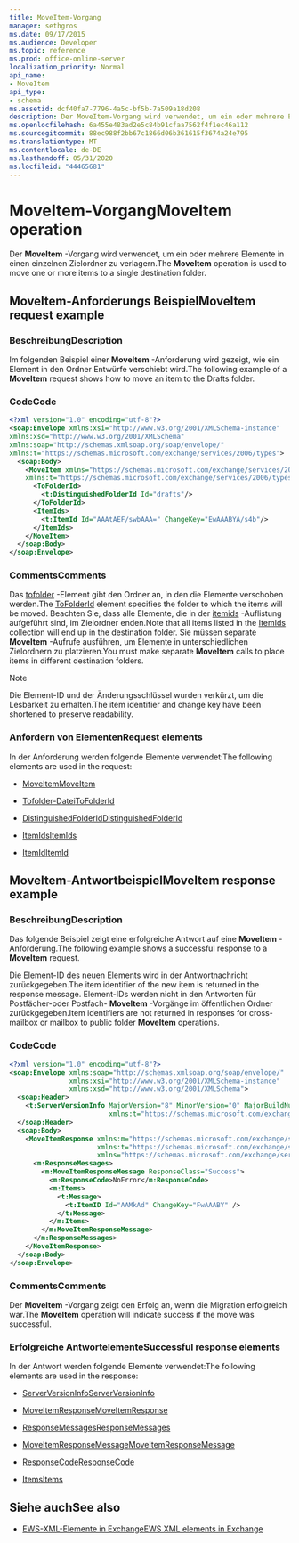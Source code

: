 ```yaml
---
title: MoveItem-Vorgang
manager: sethgros
ms.date: 09/17/2015
ms.audience: Developer
ms.topic: reference
ms.prod: office-online-server
localization_priority: Normal
api_name:
- MoveItem
api_type:
- schema
ms.assetid: dcf40fa7-7796-4a5c-bf5b-7a509a18d208
description: Der MoveItem-Vorgang wird verwendet, um ein oder mehrere Elemente in einen einzelnen Zielordner zu verlagern.
ms.openlocfilehash: 6a455e483ad2e5c84b91cfaa7562f4f1ec46a112
ms.sourcegitcommit: 88ec988f2bb67c1866d06b361615f3674a24e795
ms.translationtype: MT
ms.contentlocale: de-DE
ms.lasthandoff: 05/31/2020
ms.locfileid: "44465681"
---
```

# <a name="moveitem-operation"></a><span data-ttu-id="47966-103">MoveItem-Vorgang</span><span class="sxs-lookup"><span data-stu-id="47966-103">MoveItem operation</span></span>

<span data-ttu-id="47966-104">Der **MoveItem** -Vorgang wird verwendet, um ein oder mehrere Elemente in einen einzelnen Zielordner zu verlagern.</span><span class="sxs-lookup"><span data-stu-id="47966-104">The **MoveItem** operation is used to move one or more items to a single destination folder.</span></span> 
  
## <a name="moveitem-request-example"></a><span data-ttu-id="47966-105">MoveItem-Anforderungs Beispiel</span><span class="sxs-lookup"><span data-stu-id="47966-105">MoveItem request example</span></span>

### <a name="description"></a><span data-ttu-id="47966-106">Beschreibung</span><span class="sxs-lookup"><span data-stu-id="47966-106">Description</span></span>

<span data-ttu-id="47966-107">Im folgenden Beispiel einer **MoveItem** -Anforderung wird gezeigt, wie ein Element in den Ordner Entwürfe verschiebt wird.</span><span class="sxs-lookup"><span data-stu-id="47966-107">The following example of a **MoveItem** request shows how to move an item to the Drafts folder.</span></span> 
  
### <a name="code"></a><span data-ttu-id="47966-108">Code</span><span class="sxs-lookup"><span data-stu-id="47966-108">Code</span></span>

```XML
<?xml version="1.0" encoding="utf-8"?>
<soap:Envelope xmlns:xsi="http://www.w3.org/2001/XMLSchema-instance"
xmlns:xsd="http://www.w3.org/2001/XMLSchema"
xmlns:soap="http://schemas.xmlsoap.org/soap/envelope/"
xmlns:t="https://schemas.microsoft.com/exchange/services/2006/types">
  <soap:Body>
    <MoveItem xmlns="https://schemas.microsoft.com/exchange/services/2006/messages"
    xmlns:t="https://schemas.microsoft.com/exchange/services/2006/types">
      <ToFolderId>
        <t:DistinguishedFolderId Id="drafts"/>
      </ToFolderId>
      <ItemIds>
        <t:ItemId Id="AAAtAEF/swbAAA=" ChangeKey="EwAAABYA/s4b"/>
      </ItemIds>
    </MoveItem>
  </soap:Body>
</soap:Envelope>
```

### <a name="comments"></a><span data-ttu-id="47966-109">Comments</span><span class="sxs-lookup"><span data-stu-id="47966-109">Comments</span></span>

<span data-ttu-id="47966-110">Das [tofolder](tofolderid.md) -Element gibt den Ordner an, in den die Elemente verschoben werden.</span><span class="sxs-lookup"><span data-stu-id="47966-110">The [ToFolderId](tofolderid.md) element specifies the folder to which the items will be moved.</span></span> <span data-ttu-id="47966-111">Beachten Sie, dass alle Elemente, die in der [itemids](itemids.md) -Auflistung aufgeführt sind, im Zielordner enden.</span><span class="sxs-lookup"><span data-stu-id="47966-111">Note that all items listed in the [ItemIds](itemids.md) collection will end up in the destination folder.</span></span> <span data-ttu-id="47966-112">Sie müssen separate **MoveItem** -Aufrufe ausführen, um Elemente in unterschiedlichen Zielordnern zu platzieren.</span><span class="sxs-lookup"><span data-stu-id="47966-112">You must make separate **MoveItem** calls to place items in different destination folders.</span></span> 
  
> [!NOTE]
> <span data-ttu-id="47966-113">Die Element-ID und der Änderungsschlüssel wurden verkürzt, um die Lesbarkeit zu erhalten.</span><span class="sxs-lookup"><span data-stu-id="47966-113">The item identifier and change key have been shortened to preserve readability.</span></span> 
  
### <a name="request-elements"></a><span data-ttu-id="47966-114">Anfordern von Elementen</span><span class="sxs-lookup"><span data-stu-id="47966-114">Request elements</span></span>

<span data-ttu-id="47966-115">In der Anforderung werden folgende Elemente verwendet:</span><span class="sxs-lookup"><span data-stu-id="47966-115">The following elements are used in the request:</span></span>
  
- [<span data-ttu-id="47966-116">MoveItem</span><span class="sxs-lookup"><span data-stu-id="47966-116">MoveItem</span></span>](moveitem.md)
    
- [<span data-ttu-id="47966-117">Tofolder-Datei</span><span class="sxs-lookup"><span data-stu-id="47966-117">ToFolderId</span></span>](tofolderid.md)
    
- [<span data-ttu-id="47966-118">DistinguishedFolderId</span><span class="sxs-lookup"><span data-stu-id="47966-118">DistinguishedFolderId</span></span>](distinguishedfolderid.md)
    
- [<span data-ttu-id="47966-119">ItemIds</span><span class="sxs-lookup"><span data-stu-id="47966-119">ItemIds</span></span>](itemids.md)
    
- [<span data-ttu-id="47966-120">ItemId</span><span class="sxs-lookup"><span data-stu-id="47966-120">ItemId</span></span>](itemid.md)
    
## <a name="moveitem-response-example"></a><span data-ttu-id="47966-121">MoveItem-Antwortbeispiel</span><span class="sxs-lookup"><span data-stu-id="47966-121">MoveItem response example</span></span>

### <a name="description"></a><span data-ttu-id="47966-122">Beschreibung</span><span class="sxs-lookup"><span data-stu-id="47966-122">Description</span></span>

<span data-ttu-id="47966-123">Das folgende Beispiel zeigt eine erfolgreiche Antwort auf eine **MoveItem** -Anforderung.</span><span class="sxs-lookup"><span data-stu-id="47966-123">The following example shows a successful response to a **MoveItem** request.</span></span> 
  
<span data-ttu-id="47966-124">Die Element-ID des neuen Elements wird in der Antwortnachricht zurückgegeben.</span><span class="sxs-lookup"><span data-stu-id="47966-124">The item identifier of the new item is returned in the response message.</span></span> <span data-ttu-id="47966-125">Element-IDs werden nicht in den Antworten für Postfächer-oder Postfach- **MoveItem** -Vorgänge im öffentlichen Ordner zurückgegeben.</span><span class="sxs-lookup"><span data-stu-id="47966-125">Item identifiers are not returned in responses for cross-mailbox or mailbox to public folder **MoveItem** operations.</span></span> 
  
### <a name="code"></a><span data-ttu-id="47966-126">Code</span><span class="sxs-lookup"><span data-stu-id="47966-126">Code</span></span>

```XML
<?xml version="1.0" encoding="utf-8"?>
<soap:Envelope xmlns:soap="http://schemas.xmlsoap.org/soap/envelope/" 
               xmlns:xsi="http://www.w3.org/2001/XMLSchema-instance" 
               xmlns:xsd="http://www.w3.org/2001/XMLSchema">
  <soap:Header>
    <t:ServerVersionInfo MajorVersion="8" MinorVersion="0" MajorBuildNumber="662" MinorBuildNumber="0" 
                         xmlns:t="https://schemas.microsoft.com/exchange/services/2006/types"/>
  </soap:Header>
  <soap:Body>
    <MoveItemResponse xmlns:m="https://schemas.microsoft.com/exchange/services/2006/messages" 
                      xmlns:t="https://schemas.microsoft.com/exchange/services/2006/types" 
                      xmlns="https://schemas.microsoft.com/exchange/services/2006/messages">
      <m:ResponseMessages>
        <m:MoveItemResponseMessage ResponseClass="Success">
          <m:ResponseCode>NoError</m:ResponseCode>
          <m:Items>
            <t:Message>
              <t:ItemID Id="AAMkAd" ChangeKey="FwAAABY" />
            </t:Message>
          </m:Items>
        </m:MoveItemResponseMessage>
      </m:ResponseMessages>
    </MoveItemResponse>
  </soap:Body>
</soap:Envelope>
```

### <a name="comments"></a><span data-ttu-id="47966-127">Comments</span><span class="sxs-lookup"><span data-stu-id="47966-127">Comments</span></span>

<span data-ttu-id="47966-128">Der **MoveItem** -Vorgang zeigt den Erfolg an, wenn die Migration erfolgreich war.</span><span class="sxs-lookup"><span data-stu-id="47966-128">The **MoveItem** operation will indicate success if the move was successful.</span></span> 
  
### <a name="successful-response-elements"></a><span data-ttu-id="47966-129">Erfolgreiche Antwortelemente</span><span class="sxs-lookup"><span data-stu-id="47966-129">Successful response elements</span></span>

<span data-ttu-id="47966-130">In der Antwort werden folgende Elemente verwendet:</span><span class="sxs-lookup"><span data-stu-id="47966-130">The following elements are used in the response:</span></span>
  
- [<span data-ttu-id="47966-131">ServerVersionInfo</span><span class="sxs-lookup"><span data-stu-id="47966-131">ServerVersionInfo</span></span>](serverversioninfo.md)
    
- [<span data-ttu-id="47966-132">MoveItemResponse</span><span class="sxs-lookup"><span data-stu-id="47966-132">MoveItemResponse</span></span>](moveitemresponse.md)
    
- [<span data-ttu-id="47966-133">ResponseMessages</span><span class="sxs-lookup"><span data-stu-id="47966-133">ResponseMessages</span></span>](responsemessages.md)
    
- [<span data-ttu-id="47966-134">MoveItemResponseMessage</span><span class="sxs-lookup"><span data-stu-id="47966-134">MoveItemResponseMessage</span></span>](moveitemresponsemessage.md)
    
- [<span data-ttu-id="47966-135">ResponseCode</span><span class="sxs-lookup"><span data-stu-id="47966-135">ResponseCode</span></span>](responsecode.md)
    
- [<span data-ttu-id="47966-136">Items</span><span class="sxs-lookup"><span data-stu-id="47966-136">Items</span></span>](items.md)
    
## <a name="see-also"></a><span data-ttu-id="47966-137">Siehe auch</span><span class="sxs-lookup"><span data-stu-id="47966-137">See also</span></span>



- [<span data-ttu-id="47966-138">EWS-XML-Elemente in Exchange</span><span class="sxs-lookup"><span data-stu-id="47966-138">EWS XML elements in Exchange</span></span>](ews-xml-elements-in-exchange.md)

